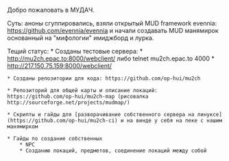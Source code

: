 Добро пожаловать в МУДАЧ.

Суть: аноны сгуппировались, взяли открытый MUD framework evennia: https://github.com/evennia/evennia
и начали создавать MUD манямирок основанный на "мифологии" имиджборд и лурка.

Тещий статус:
    * Созданы тестовые сервера:
        * http://mu2ch.epac.to:8000/webclient/ либо telnet mu2ch.epac.to 4000
        * http://217.150.75.159:8000/webclient/

    * Созданы репозитории для кода: https://github.com/op-hui/mu2ch 

    * Репозиторий для общей карты и описание локаций: https://github.com/op-hui/mu2ch-map (рисовалка http://sourceforge.net/projects/mudmap/)

    * Скрипты и гайды для [разворачивание собственного сервера на линуксе](https://github.com/op-hui/mu2ch-ci) и на винде у себя на пеке с нашим манямирком

    * Гайды по создание собственных 
        * NPC 
        * Созданию локаций, предметов, соединение локаций между собой
    
